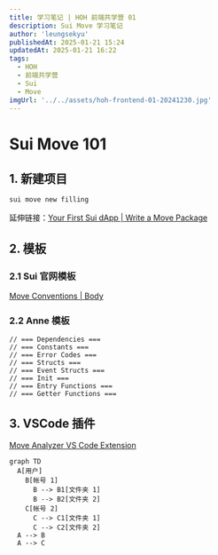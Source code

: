 ```yaml
---
title: 学习笔记 | HOH 前端共学营 01
description: Sui Move 学习笔记
author: 'leungsekyu'
publishedAt: 2025-01-21 15:24
updatedAt: 2025-01-21 16:22
tags:
  - HOH
  - 前端共学营
  - Sui
  - Move
imgUrl: '../../assets/hoh-frontend-01-20241230.jpg'
---
```


# Sui Move 101

## 1. 新建项目

```zsh
sui move new filling
```

延伸链接：[Your First Sui dApp | Write a Move Package](https://docs.sui.io/guides/developer/first-app/write-package)

## 2. 模板

### 2.1 Sui 官网模板

[Move Conventions | Body](https://docs.sui.io/concepts/sui-move-concepts/conventions#body)

### 2.2 Anne 模板

```move
// === Dependencies ===
// === Constants ===
// === Error Codes ===
// === Structs ===
// === Event Structs ===
// === Init ===
// === Entry Functions ===
// === Getter Functions ===
```

## 3. VSCode 插件

[Move Analyzer VS Code Extension](https://docs.sui.io/references/ide/move)

```mermaid
graph TD
  A[用户]
    B[帐号 1]
      B --> B1[文件夹 1]
      B --> B2[文件夹 2]
    C[帐号 2]
      C --> C1[文件夹 1]
      C --> C2[文件夹 2]
  A --> B
  A --> C
```
